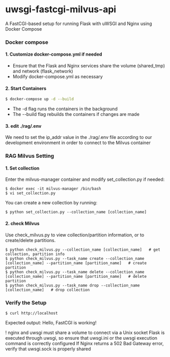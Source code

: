 # uwsgi-fastcgi-milvus-api
A FastCGI-based setup for running Flask with uWSGI and Nginx using Docker Compose

### Docker compose
#### 1. Customize docker-compose.yml if needed 
- Ensure that the Flask and Nginx services share the volume (shared_tmp) and network (flask_network)
- Modify docker-compose.yml as necessary


#### 2. Start Containers 
```bash
$ docker-compose up -d --build
```
- The -d flag runs the containers in the background
- The --build flag rebuilds the containers if changes are made

#### 3. edit ./rag/.env 
We need to set the ip_addr value in the ./rag/.env file according to our development environment in order to connect to the Milvus container

### RAG Milvus Setting
#### 1. Set collection
Enter the milvus-manager container and modify set_collection.py if needed:
```
$ docker exec -it milvus-manager /bin/bash
$ vi set_collection.py
```

You can create a new collection by running:
```
$ python set_collection.py --collection_name [collection_name]
```

#### 2. check Milvus
Use check_milvus.py to view collection/partition information, or to create/delete partitions.
```
$ python check_milvus.py --collection_name [collection_name]   # get collection, partition info
$ python check_milvus.py --task_name create --collection_name [collection_name] --partition_name [partition_name]   # create partition
$ python check_milvus.py --task_name delete --collection_name [collection_name] --partition_name [partition_name]   # delete partition
$ python check_milvus.py --task_name drop --collection_name [collection_name]   # drop collection 
```


### Verify the Setup
```
$ curl http://localhost
```
Expected output: Hello, FastCGI is working!

! nginx and uwsgi must share a volume to connect via a Unix socket
Flask is executed through uwsgi, so ensure that uwsgi.ini or the uwsgi execution command is correctly configured
If Nginx returns a 502 Bad Gateway error, verify that uwsgi.sock is properly shared
